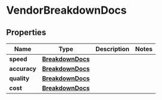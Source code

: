 

# VendorBreakdownDocs


## Properties

| Name | Type | Description | Notes |
|------------ | ------------- | ------------- | -------------|
|**speed** | [**BreakdownDocs**](BreakdownDocs.md) |  |  |
|**accuracy** | [**BreakdownDocs**](BreakdownDocs.md) |  |  |
|**quality** | [**BreakdownDocs**](BreakdownDocs.md) |  |  |
|**cost** | [**BreakdownDocs**](BreakdownDocs.md) |  |  |



